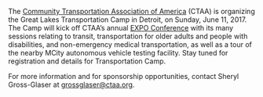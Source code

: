 The [Community Transportation Association of America](ctaa.org) (CTAA) is organizing the Great Lakes Transportation Camp 
in Detroit, on Sunday, June 11, 2017. 
The Camp will kick off CTAA’s annual [EXPO Conference](ctaa.org/expo) with its many sessions relating to transit, 
transportation for older adults and people with disabilities, and non-emergency medical transportation, 
as well as a tour of the nearby MCity autonomous vehicle testing facility. 
Stay tuned for registration and details for Transportation Camp.
 
For more information and for sponsorship opportunities, 
contact Sheryl Gross-Glaser at [grossglaser@ctaa.org](mailto:dwight.mengel@dfa.state.ny.us).
